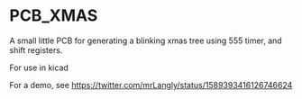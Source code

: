 # PCB_XMAS

A small little PCB for generating a blinking xmas tree using 555 timer, and shift registers. 

For use in kicad

For a demo, see https://twitter.com/mrLangly/status/1589393416126746624
